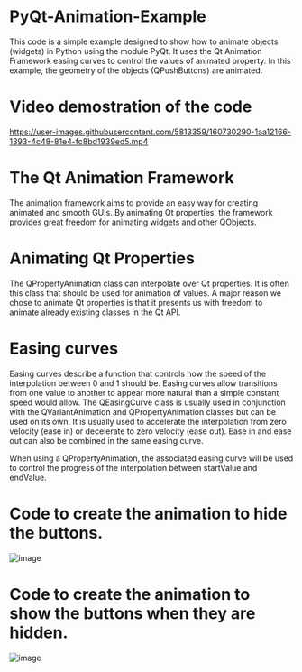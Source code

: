 # PyQt-Animation-Example
This code is a simple example designed to show how to animate objects (widgets) in Python using the module PyQt.
It uses the Qt Animation Framework easing curves to control the values of animated property. In this
example, the geometry of the objects (QPushButtons) are animated.

# Video demostration of the code
https://user-images.githubusercontent.com/5813359/160730290-1aa12166-1393-4c48-81e4-fc8bd1939ed5.mp4

# The Qt Animation Framework 
The animation framework aims to provide an easy way for creating animated and smooth GUIs. 
By animating Qt properties, the framework provides great freedom for animating widgets and other QObjects. 

# Animating Qt Properties
The QPropertyAnimation class can interpolate over Qt properties. It is often this class that should be used 
for animation of values.
A major reason we chose to animate Qt properties is that it presents us with freedom to animate already 
existing classes in the Qt API. 

# Easing curves
Easing curves describe a function that controls how the speed of the interpolation between 0 and 1 should be. 
Easing curves allow transitions from one value to another to appear more natural than a simple constant speed 
would allow. The QEasingCurve class is usually used in conjunction with the QVariantAnimation and 
QPropertyAnimation classes but can be used on its own. It is usually used to accelerate the interpolation from 
zero velocity (ease in) or decelerate to zero velocity (ease out). Ease in and ease out can also be combined 
in the same easing curve.

When using a QPropertyAnimation, the associated easing curve will be used to control the progress of the 
interpolation between startValue and endValue.

# Code to create the animation to hide the buttons.
![image](https://user-images.githubusercontent.com/5813359/160732708-003bdbd8-a0aa-4dc8-84da-ce05dbc87a4b.png)

# Code to create the animation to show the buttons when they are hidden.
![image](https://user-images.githubusercontent.com/5813359/160732895-630e6604-70b2-4309-8ea7-68738ffd95fa.png)

